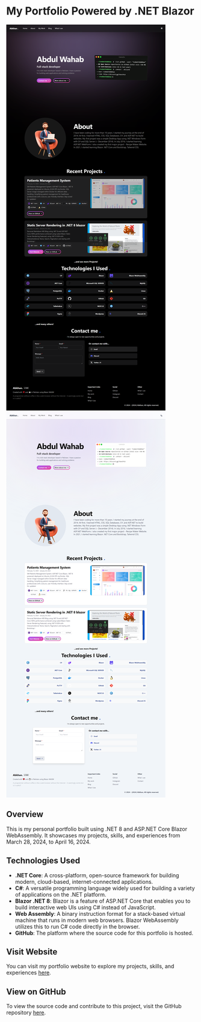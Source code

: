 # My Portfolio Powered by .NET Blazor

![Portfolio](wwwroot/images/projects/blazor-dotnet-wasm-portfolio-github.png)
![Portfolio-light-mode](wwwroot/images/projects/blazor-dotnet-wasm-portfolio-github-light.png)

## Overview

This is my personal portfolio built using .NET 8 and ASP.NET Core Blazor WebAssembly. It showcases my projects, skills, and experiences from March 28, 2024, to April 16, 2024.

## Technologies Used

- **.NET Core**: A cross-platform, open-source framework for building modern, cloud-based, internet-connected applications.
- **C#**: A versatile programming language widely used for building a variety of applications on the .NET platform.
- **Blazor .NET 8**: Blazor is a feature of ASP.NET Core that enables you to build interactive web UIs using C# instead of JavaScript.
- **Web Assembly**: A binary instruction format for a stack-based virtual machine that runs in modern web browsers. Blazor WebAssembly utilizes this to run C# code directly in the browser.
- **GitHub**: The platform where the source code for this portfolio is hosted.

## Visit Website

You can visit my portfolio website to explore my projects, skills, and experiences [here](https://example.com).

## View on GitHub

To view the source code and contribute to this project, visit the GitHub repository [here](https://github.com/CodeWithAbkhan/Blazor-Portfolio).